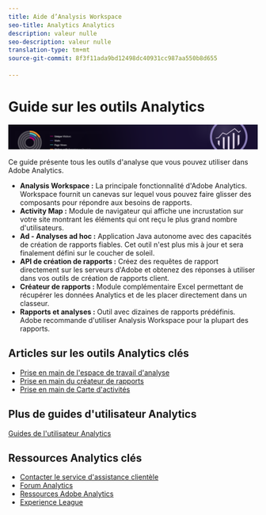 ```yaml
---
title: Aide d’Analysis Workspace
seo-title: Analytics Analytics
description: valeur nulle
seo-description: valeur nulle
translation-type: tm+mt
source-git-commit: 8f3f11ada9bd12498dc40931cc987aa550b8d655

---
```



# Guide sur les outils Analytics

![Bannière](../../assets/doc_banner_analyze.png)

Ce guide présente tous les outils d'analyse que vous pouvez utiliser dans Adobe Analytics.

* **Analysis Workspace :** La principale fonctionnalité d'Adobe Analytics. Workspace fournit un canevas sur lequel vous pouvez faire glisser des composants pour répondre aux besoins de rapports.
* **Activity Map :** Module de navigateur qui affiche une incrustation sur votre site montrant les éléments qui ont reçu le plus grand nombre d'utilisateurs.
* **Ad - Analyses ad hoc :** Application Java autonome avec des capacités de création de rapports fiables. Cet outil n'est plus mis à jour et sera finalement défini sur le coucher de soleil.
* **API de création de rapports :** Créez des requêtes de rapport directement sur les serveurs d'Adobe et obtenez des réponses à utiliser dans vos outils de création de rapports client.
* **Créateur de rapports :** Module complémentaire Excel permettant de récupérer les données Analytics et de les placer directement dans un classeur.
* **Rapports et analyses :** Outil avec dizaines de rapports prédéfinis. Adobe recommande d'utiliser Analysis Workspace pour la plupart des rapports.

## Articles sur les outils Analytics clés

* [Prise en main de l'espace de travail d'analyse](analysis-workspace/home.md)
* [Prise en main du créateur de rapports](report-builder/home.md)
* [Prise en main de Carte d'activités](activity-map/activity-map.md)

## Plus de guides d'utilisateur Analytics

[Guides de l'utilisateur Analytics](/help/landing/home.md)

## Ressources Analytics clés

* [Contacter le service d'assistance clientèle](https://helpx.adobe.com/contact/enterprise-support.ec.html)
* [Forum Analytics](https://forums.adobe.com/community/experience-cloud/analytics-cloud/analytics)
* [Ressources Adobe Analytics](https://forums.adobe.com/message/10660755)
* [Experience League](https://landing.adobe.com/experience-league/)
